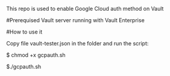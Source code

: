 This repo is used to enable Google Cloud auth method on Vault

#Prerequised
Vault server running with Vault Enterprise

#How to use it

Copy file vault-tester.json in the folder and run the script:


$ chmod +x gcpauth.sh

$./gcpauth.sh
